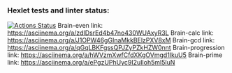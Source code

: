 ### Hexlet tests and linter status:
[![Actions Status](https://github.com/AstakhovIvan24/python-project-49/workflows/hexlet-check/badge.svg)](https://github.com/AstakhovIvan24/python-project-49/actions)
Brain-even link: https://asciinema.org/a/zdIDsrEd4b47no430WUAxyR3L
Brain-calc link: https://asciinema.org/a/J1OPW46gGInaMkkBElzPXV8xM
Brain-gcd link: https://asciinema.org/a/qGqLBKFgssQPJZyPZkHZW0nnt
Brain-progression link: https://asciinema.org/a/hWVzmXwfCfdXKgOVmgd1IkuU5
Brain-prime link: https://asciinema.org/a/ePgzUPhUyc9I2uIloh5mI5luN
